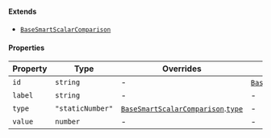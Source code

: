 #### Extends

* [`BaseSmartScalarComparison`](BaseSmartScalarComparison.md)

#### Properties

| Property                   | Type             | Overrides                                                                                               | Inherited from                                                                                      |
| -------------------------- | ---------------- | ------------------------------------------------------------------------------------------------------- | --------------------------------------------------------------------------------------------------- |
| <a id="id"></a> `id`       | `string`         | -                                                                                                       | [`BaseSmartScalarComparison`](BaseSmartScalarComparison.md).[`id`](BaseSmartScalarComparison.md#id) |
| <a id="label"></a> `label` | `string`         | -                                                                                                       | -                                                                                                   |
| <a id="type"></a> `type`   | `"staticNumber"` | [`BaseSmartScalarComparison`](BaseSmartScalarComparison.md).[`type`](BaseSmartScalarComparison.md#type) | -                                                                                                   |
| <a id="value"></a> `value` | `number`         | -                                                                                                       | -                                                                                                   |
